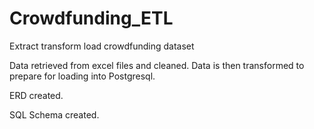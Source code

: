 # Crowdfunding_ETL
Extract transform load crowdfunding dataset


Data retrieved from excel files and cleaned. Data is then transformed to prepare for loading into Postgresql.

ERD created.

SQL Schema created.
